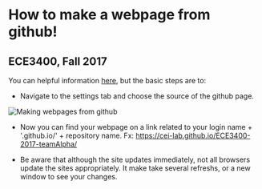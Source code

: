 # How to make a webpage from github!

## ECE3400, Fall 2017

You can helpful information [here](https://pages.github.com/), but the basic steps are to:

* Navigate to the settings tab and choose the source of the github page. 

![Making webpages from github](https://github.com/CEI-lab/ece3400/blob/master/docs/images/Websites_from_github.png)


* Now you can find your webpage on a link related to your login name + '.github.io/' + repository name. Fx: https://cei-lab.github.io/ECE3400-2017-teamAlpha/

* Be aware that although the site updates immediately, not all browsers update the sites appropriately. It make take several refreshs, or a new window to see your changes.
